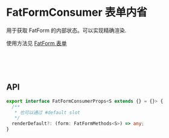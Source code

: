 # FatFormConsumer 表单内省

用于获取 FatForm 的内部状态。可以实现精确渲染.

使用方法见 [FatForm 表单](./index.md)

<br>
<br>
<br>

## API

```ts
export interface FatFormConsumerProps<S extends {} = {}> {
  /**
   * 也可以通过 #default slot
   */
  renderDefault?: (form: FatFormMethods<S>) => any;
}
```

<br>
<br>
<br>
